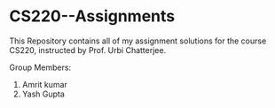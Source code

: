 # CS220--Assignments
This Repository contains all of my assignment solutions for the course CS220, instructed by Prof. Urbi Chatterjee.

Group Members:
1. Amrit kumar
2. Yash Gupta

